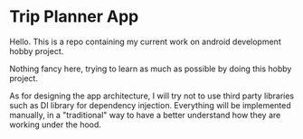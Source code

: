 # Trip Planner App

Hello. This is a repo containing my current work on android development hobby project.

Nothing fancy here, trying to learn as much as possible by doing this hobby project.

As for designing the app architecture, I will try not to use third party libraries such as DI library for dependency injection. Everything will be implemented manually, in a "traditional" way to have a better understand how they are working under the hood.
